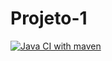 # Projeto-1
[![Java CI with maven](https://github.com/julianaaquinoo/Projeto-1/actions/workflows/ant.yml/badge.svg)](https://github.com/julianaaquinoo/Projeto-1/actions/workflows/ant.yml)
